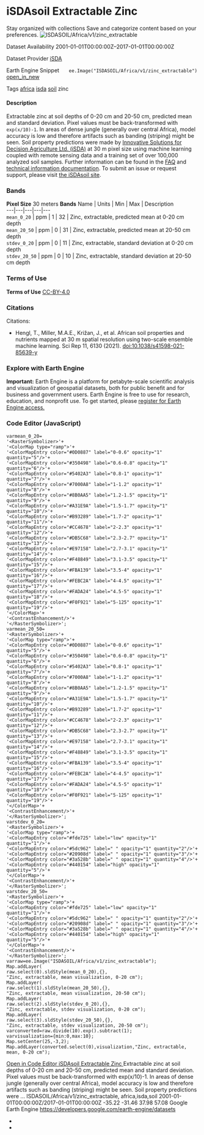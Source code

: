  
#  iSDAsoil Extractable Zinc 
Stay organized with collections  Save and categorize content based on your preferences. 
![ISDASOIL/Africa/v1/zinc_extractable](https://developers.google.com/earth-engine/datasets/images/ISDASOIL/ISDASOIL_Africa_v1_zinc_extractable_sample.png) 

Dataset Availability
    2001-01-01T00:00:00Z–2017-01-01T00:00:00Z 

Dataset Provider
     [ iSDA ](https://isda-africa.com/) 

Earth Engine Snippet
     `    ee.Image("ISDASOIL/Africa/v1/zinc_extractable")   ` [ open_in_new ](https://code.earthengine.google.com/?scriptPath=Examples:Datasets/ISDASOIL/ISDASOIL_Africa_v1_zinc_extractable) 

Tags
     [africa](https://developers.google.com/earth-engine/datasets/tags/africa) [isda](https://developers.google.com/earth-engine/datasets/tags/isda) [soil](https://developers.google.com/earth-engine/datasets/tags/soil)
zinc
#### Description
Extractable zinc at soil depths of 0-20 cm and 20-50 cm, predicted mean and standard deviation.
Pixel values must be back-transformed with `exp(x/10)-1`.
In areas of dense jungle (generally over central Africa), model accuracy is low and therefore artifacts such as banding (striping) might be seen.
Soil property predictions were made by [Innovative Solutions for Decision Agriculture Ltd. (iSDA)](https://isda-africa.com/) at 30 m pixel size using machine learning coupled with remote sensing data and a training set of over 100,000 analyzed soil samples.
Further information can be found in the [FAQ](https://www.isda-africa.com/isdasoil/faq/) and [technical information documentation](https://www.isda-africa.com/isdasoil/technical-information/). To submit an issue or request support, please visit [the iSDAsoil site](https://isda-africa.com/isdasoil).
### Bands
**Pixel Size** 30 meters 
**Bands**
Name | Units | Min | Max | Description  
---|---|---|---|---  
`mean_0_20` | ppm |  1  |  32  | Zinc, extractable, predicted mean at 0-20 cm depth  
`mean_20_50` | ppm |  0  |  31  | Zinc, extractable, predicted mean at 20-50 cm depth  
`stdev_0_20` | ppm |  0  |  11  | Zinc, extractable, standard deviation at 0-20 cm depth  
`stdev_20_50` | ppm |  0  |  10  | Zinc, extractable, standard deviation at 20-50 cm depth  
### Terms of Use
**Terms of Use**
[CC-BY-4.0](https://spdx.org/licenses/CC-BY-4.0.html)
### Citations
Citations:
  * Hengl, T., Miller, M.A.E., Križan, J., et al. African soil properties and nutrients mapped at 30 m spatial resolution using two-scale ensemble machine learning. Sci Rep 11, 6130 (2021). [doi:10.1038/s41598-021-85639-y](https://doi.org/10.1038/s41598-021-85639-y)


### Explore with Earth Engine
**Important:** Earth Engine is a platform for petabyte-scale scientific analysis and visualization of geospatial datasets, both for public benefit and for business and government users. Earth Engine is free to use for research, education, and nonprofit use. To get started, please [register for Earth Engine access.](https://console.cloud.google.com/earth-engine)
### Code Editor (JavaScript)
```
varmean_0_20=
'<RasterSymbolizer>'+
'<ColorMap type="ramp">'+
'<ColorMapEntry color="#0D0887" label="0-0.6" opacity="1" quantity="5"/>'+
'<ColorMapEntry color="#350498" label="0.6-0.8" opacity="1" quantity="6"/>'+
'<ColorMapEntry color="#5402A3" label="0.8-1" opacity="1" quantity="7"/>'+
'<ColorMapEntry color="#7000A8" label="1-1.2" opacity="1" quantity="8"/>'+
'<ColorMapEntry color="#8B0AA5" label="1.2-1.5" opacity="1" quantity="9"/>'+
'<ColorMapEntry color="#A31E9A" label="1.5-1.7" opacity="1" quantity="10"/>'+
'<ColorMapEntry color="#B93289" label="1.7-2" opacity="1" quantity="11"/>'+
'<ColorMapEntry color="#CC4678" label="2-2.3" opacity="1" quantity="12"/>'+
'<ColorMapEntry color="#DB5C68" label="2.3-2.7" opacity="1" quantity="13"/>'+
'<ColorMapEntry color="#E97158" label="2.7-3.1" opacity="1" quantity="14"/>'+
'<ColorMapEntry color="#F48849" label="3.1-3.5" opacity="1" quantity="15"/>'+
'<ColorMapEntry color="#FBA139" label="3.5-4" opacity="1" quantity="16"/>'+
'<ColorMapEntry color="#FEBC2A" label="4-4.5" opacity="1" quantity="17"/>'+
'<ColorMapEntry color="#FADA24" label="4.5-5" opacity="1" quantity="18"/>'+
'<ColorMapEntry color="#F0F921" label="5-125" opacity="1" quantity="19"/>'+
'</ColorMap>'+
'<ContrastEnhancement/>'+
'</RasterSymbolizer>';
varmean_20_50=
'<RasterSymbolizer>'+
'<ColorMap type="ramp">'+
'<ColorMapEntry color="#0D0887" label="0-0.6" opacity="1" quantity="5"/>'+
'<ColorMapEntry color="#350498" label="0.6-0.8" opacity="1" quantity="6"/>'+
'<ColorMapEntry color="#5402A3" label="0.8-1" opacity="1" quantity="7"/>'+
'<ColorMapEntry color="#7000A8" label="1-1.2" opacity="1" quantity="8"/>'+
'<ColorMapEntry color="#8B0AA5" label="1.2-1.5" opacity="1" quantity="9"/>'+
'<ColorMapEntry color="#A31E9A" label="1.5-1.7" opacity="1" quantity="10"/>'+
'<ColorMapEntry color="#B93289" label="1.7-2" opacity="1" quantity="11"/>'+
'<ColorMapEntry color="#CC4678" label="2-2.3" opacity="1" quantity="12"/>'+
'<ColorMapEntry color="#DB5C68" label="2.3-2.7" opacity="1" quantity="13"/>'+
'<ColorMapEntry color="#E97158" label="2.7-3.1" opacity="1" quantity="14"/>'+
'<ColorMapEntry color="#F48849" label="3.1-3.5" opacity="1" quantity="15"/>'+
'<ColorMapEntry color="#FBA139" label="3.5-4" opacity="1" quantity="16"/>'+
'<ColorMapEntry color="#FEBC2A" label="4-4.5" opacity="1" quantity="17"/>'+
'<ColorMapEntry color="#FADA24" label="4.5-5" opacity="1" quantity="18"/>'+
'<ColorMapEntry color="#F0F921" label="5-125" opacity="1" quantity="19"/>'+
'</ColorMap>'+
'<ContrastEnhancement/>'+
'</RasterSymbolizer>';
varstdev_0_20=
'<RasterSymbolizer>'+
'<ColorMap type="ramp">'+
'<ColorMapEntry color="#fde725" label="low" opacity="1" quantity="1"/>'+
'<ColorMapEntry color="#5dc962" label=" " opacity="1" quantity="2"/>'+
'<ColorMapEntry color="#20908d" label=" " opacity="1" quantity="3"/>'+
'<ColorMapEntry color="#3a528b" label=" " opacity="1" quantity="4"/>'+
'<ColorMapEntry color="#440154" label="high" opacity="1" quantity="5"/>'+
'</ColorMap>'+
'<ContrastEnhancement/>'+
'</RasterSymbolizer>';
varstdev_20_50=
'<RasterSymbolizer>'+
'<ColorMap type="ramp">'+
'<ColorMapEntry color="#fde725" label="low" opacity="1" quantity="1"/>'+
'<ColorMapEntry color="#5dc962" label=" " opacity="1" quantity="2"/>'+
'<ColorMapEntry color="#20908d" label=" " opacity="1" quantity="3"/>'+
'<ColorMapEntry color="#3a528b" label=" " opacity="1" quantity="4"/>'+
'<ColorMapEntry color="#440154" label="high" opacity="1" quantity="5"/>'+
'</ColorMap>'+
'<ContrastEnhancement/>'+
'</RasterSymbolizer>';
varraw=ee.Image("ISDASOIL/Africa/v1/zinc_extractable");
Map.addLayer(
raw.select(0).sldStyle(mean_0_20),{},
"Zinc, extractable, mean visualization, 0-20 cm");
Map.addLayer(
raw.select(1).sldStyle(mean_20_50),{},
"Zinc, extractable, mean visualization, 20-50 cm");
Map.addLayer(
raw.select(2).sldStyle(stdev_0_20),{},
"Zinc, extractable, stdev visualization, 0-20 cm");
Map.addLayer(
raw.select(3).sldStyle(stdev_20_50),{},
"Zinc, extractable, stdev visualization, 20-50 cm");
varconverted=raw.divide(10).exp().subtract(1);
varvisualization={min:0,max:10};
Map.setCenter(25,-3,2);
Map.addLayer(converted.select(0),visualization,"Zinc, extractable, mean, 0-20 cm");
```
[ Open in Code Editor ](https://code.earthengine.google.com/?scriptPath=Examples:Datasets/ISDASOIL/ISDASOIL_Africa_v1_zinc_extractable)
[ iSDAsoil Extractable Zinc ](https://developers.google.com/earth-engine/datasets/catalog/ISDASOIL_Africa_v1_zinc_extractable)
Extractable zinc at soil depths of 0-20 cm and 20-50 cm, predicted mean and standard deviation. Pixel values must be back-transformed with exp(x/10)-1. In areas of dense jungle (generally over central Africa), model accuracy is low and therefore artifacts such as banding (striping) might be seen. Soil property predictions were …
ISDASOIL/Africa/v1/zinc_extractable, africa,isda,soil 
2001-01-01T00:00:00Z/2017-01-01T00:00:00Z
-35.22 -31.46 37.98 57.08 
Google Earth Engine
https://developers.google.com/earth-engine/datasets
  * [ ](https://doi.org/https://isda-africa.com/)
  * [ ](https://doi.org/https://developers.google.com/earth-engine/datasets/catalog/ISDASOIL_Africa_v1_zinc_extractable)


